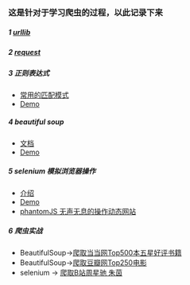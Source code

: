 ### 这是针对于学习爬虫的过程，以此记录下来

##### 1 [urllib](https://github.com/AdvancingStone/spider-training/blob/master/com/bluehonour/urllib/Bihu.py)
##### 2 [request](https://github.com/AdvancingStone/spider-training/blob/master/com/bluehonour/request/Demo.py)
##### 3 正则表达式   
* [常用的匹配模式](https://github.com/AdvancingStone/spider-training/blob/master/com/bluehonour/regexp/%E5%B8%B8%E7%94%A8%E7%9A%84%E5%8C%B9%E9%85%8D.md)
* [Demo](https://github.com/AdvancingStone/spider-training/blob/master/com/bluehonour/regexp/Demo.py)
##### 4 beautiful soup
* [文档](https://github.com/AdvancingStone/spider-training/blob/master/com/bluehonour/beautiful_soup/document.md)
* [Demo](https://github.com/AdvancingStone/spider-training/blob/master/com/bluehonour/beautiful_soup/Demo.py)
##### 5 selenium 模拟浏览器操作
* [介绍](https://github.com/AdvancingStone/spider-training/blob/master/com/bluehonour/selenium/introduce.md)
* [Demo](https://github.com/AdvancingStone/spider-training/blob/master/com/bluehonour/selenium/Demo.py)
* [phantomJS 无声无息的操作动态网站](https://github.com/AdvancingStone/spider-training/blob/master/com/bluehonour/selenium/phantomJS%E4%BB%8B%E7%BB%8D.md)

##### 6 爬虫实战
* BeautifulSoup->[爬取当当网Top500本五星好评书籍](https://github.com/AdvancingStone/spider-training/blob/master/com/bluehonour/training/dangdang_top500.py)
* BeautifulSoup->[爬取豆瓣网Top250电影](https://github.com/AdvancingStone/spider-training/blob/master/com/bluehonour/training/douban_top250.py)
* selenium -> [爬取B站周星驰 朱茵](https://github.com/AdvancingStone/spider-training/blob/master/com/bluehonour/training/bibi_search_zhouxingchi.py)